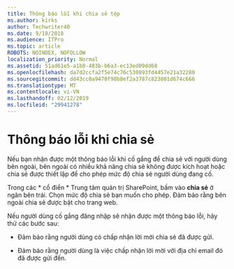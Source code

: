 ```yaml
---
title: Thông báo lỗi khi chia sẻ tệp
ms.author: kirks
author: Techwriter40
ms.date: 9/18/2018
ms.audience: ITPro
ms.topic: article
ROBOTS: NOINDEX, NOFOLLOW
localization_priority: Normal
ms.assetid: 51ad61e5-a1b8-483b-b6a3-ec13ed09dd68
ms.openlocfilehash: da7d2ccfa2f5e74c76c530893fd4457e21a32280
ms.sourcegitcommit: dd43cc0a9470f98b8ef2a3787c823801d674c666
ms.translationtype: MT
ms.contentlocale: vi-VN
ms.lasthandoff: 02/12/2019
ms.locfileid: "29941278"
---
```

# <a name="error-messages-when-sharing"></a>Thông báo lỗi khi chia sẻ

Nếu bạn nhận được một thông báo lỗi khi cố gắng để chia sẻ với người dùng bên ngoài, bên ngoài có nhiều khả năng chia sẻ không được kích hoạt hoặc chia sẻ được thiết lập để cho phép mức độ chia sẻ người dùng đang cố.
  
Trong các * cổ điển * Trung tâm quản trị SharePoint, bấm vào **chia sẻ** ở ngăn bên trái. Chọn mức độ chia sẻ bạn muốn cho phép. Đảm bảo rằng bên ngoài chia sẻ được bật cho trang web. 
  
Nếu người dùng cố gắng đăng nhập sẽ nhận được một thông báo lỗi, hãy thử các bước sau:
  
- Đảm bảo rằng người dùng có chấp nhận lời mời chia sẻ đã được gửi.
    
- Đảm bảo rằng người dùng là việc chấp nhận lời mời với địa chỉ email đó đã được gửi đến.
    

